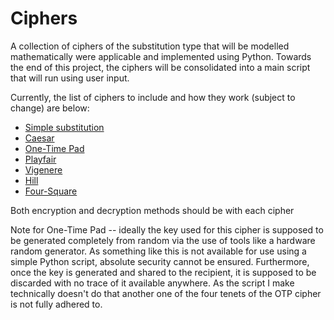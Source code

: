 # Ciphers

A collection of ciphers of the substitution type that will be modelled mathematically were applicable and implemented using Python. Towards the end of this project, the ciphers will be consolidated into a main script that will run using user input.

Currently, the list of ciphers to include and how they work (subject to change) are below:

  * [Simple substitution](http://practicalcryptography.com/ciphers/simple-substitution-cipher/)
  * [Caesar](https://en.wikipedia.org/wiki/Caesar_cipher) 
  * [One-Time Pad](https://www.geeksforgeeks.org/implementation-of-vernam-cipher-or-one-time-pad-algorithm/)
  * [Playfair](https://www.geeksforgeeks.org/playfair-cipher-with-examples/)
  * [Vigenere](https://www.geeksforgeeks.org/vigenere-cipher/)
  * [Hill](https://www.geeksforgeeks.org/hill-cipher/)
  * [Four-Square](http://practicalcryptography.com/ciphers/four-square-cipher/)

Both encryption and decryption methods should be with each cipher


Note for One-Time Pad -- ideally the key used for this cipher is supposed to be generated completely from random via the use of tools like a hardware random generator. As something like this is not available for use using a simple Python script, absolute security cannot be ensured. Furthermore, once the key is generated and shared to the recipient, it is supposed to be discarded with no trace of it available anywhere. As the script I make technically doesn't do that another one of the four tenets of the OTP cipher is not fully adhered to.